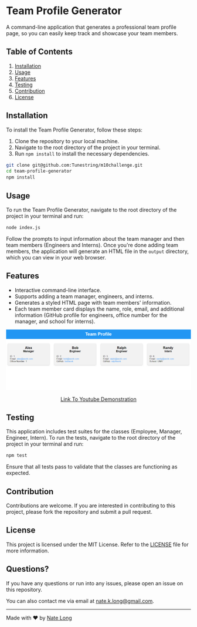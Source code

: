 # Team Profile Generator
A command-line application that generates a professional team profile page, so you can easily keep track and showcase your team members.  

## Table of Contents  

1. [Installation](#installation)
2. [Usage](#usage)
3. [Features](#features)
4. [Testing](#testing)
5. [Contribution](#contribution)
6. [License](#license)

## Installation  
  
To install the Team Profile Generator, follow these steps:

1. Clone the repository to your local machine.
2. Navigate to the root directory of the project in your terminal.
3. Run `npm install` to install the necessary dependencies.

```sh
git clone git@github.com:Tunestring/m10challenge.git
cd team-profile-generator
npm install
```

## Usage  
  
To run the Team Profile Generator, navigate to the root directory of the project in your terminal and run:

```sh
node index.js
```

Follow the prompts to input information about the team manager and then team members (Engineers and Interns). Once you're done adding team members, the application will generate an HTML file in the `output` directory, which you can view in your web browser.

## Features  
  
- Interactive command-line interface.
- Supports adding a team manager, engineers, and interns.
- Generates a styled HTML page with team members' information.
- Each team member card displays the name, role, email, and additional information (GitHub profile for engineers, office number for the manager, and school for interns).


![Team Profile Generator](./assets/projectpic.png)  


<div align="center"><a href="https://www.youtube.com/watch?v=mHZVmbH5TFs">Link To Youtube Demonstration</a></div>




## Testing  
  
This application includes test suites for the classes (Employee, Manager, Engineer, Intern). To run the tests, navigate to the root directory of the project in your terminal and run:

```sh
npm test
```

Ensure that all tests pass to validate that the classes are functioning as expected.  

## Contribution  
  
Contributions are welcome. If you are interested in contributing to this project, please fork the repository and submit a pull request.  

## License  
  
This project is licensed under the MIT License. Refer to the [LICENSE](./LICENSE) file for more information.  
## Questions?  
  
If you have any questions or run into any issues, please open an issue on this repository.

You can also contact me via email at nate.k.long@gmail.com.

---

Made with ❤️ by [Nate Long](https://github.com/tunestring)